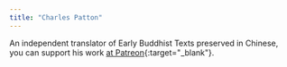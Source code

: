 ```yaml
---
title: "Charles Patton"
---
```


An independent translator of Early Buddhist Texts preserved in Chinese, you can support his work [at Patreon](https://www.patreon.com/cdpatton){:target="_blank"}.